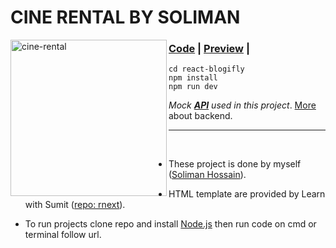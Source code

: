 # CINE RENTAL BY SOLIMAN

<img src="https://github.com/solimanhossain/cine-rental-/raw/main/public/preview.png?inline=false" alt="cine-rental" width="250" align="left"/>

### [Code](https://github.com/solimanhossain/cine-rental) | [Preview](https://cine-rental-service.vercel.app/) |

```
cd react-blogifly
npm install
npm run dev
```

_Mock ***[API](https://github.com/solimanhossain/cine-rental)*** used in this project_. [More](https://github.com/solimanhossain/cine-rental) about backend.

---

<br>

-   These project is done by myself ([Soliman Hossain](https://github.com/solimanhossain/)).

-   HTML template are provided by Learn with Sumit ([repo: rnext](https://github.com/Learn-with-Sumit/rnext/)).

-   To run projects clone repo and install [Node.js](https://nodejs.org/en/download/) then run code on cmd or terminal follow url.
